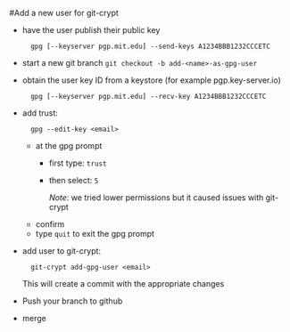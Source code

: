 #Add a new user for git-crypt

* have the user publish their public key

        gpg [--keyserver pgp.mit.edu] --send-keys A1234BBB1232CCCETC
* start a new git branch `git checkout -b add-<name>-as-gpg-user`
* obtain the user key ID from a keystore (for example pgp.key-server.io)

        gpg [--keyserver pgp.mit.edu] --recv-key A1234BBB1232CCCETC
* add trust:

        gpg --edit-key <email>
    - at the gpg prompt 
        - first type: `trust`
        - then select: `5`
            
            *Note*: we tried lower permissions but it caused issues with git-crypt
    - confirm
    - type `quit` to exit the gpg prompt
* add user to git-crypt:

        git-crypt add-gpg-user <email>
        
    This will create a commit with the appropriate changes
        
* Push your branch to github
* merge
